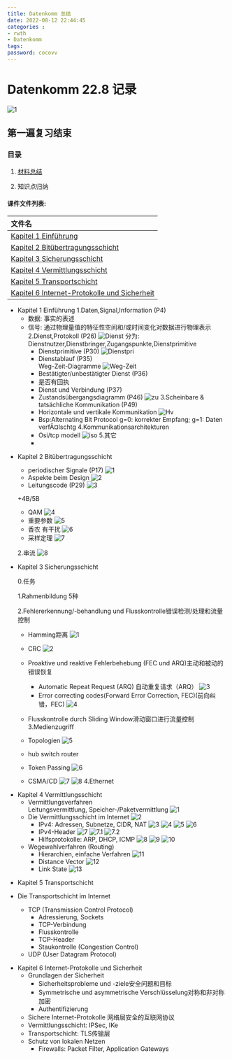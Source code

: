 ```yaml
---
title: Datenkomm 总结
date: 2022-08-12 22:44:45
categories : 
- rwth 
- Datenkomm
tags:
password: cocovv
---
```

# Datenkomm 22.8 记录
![1](https://github.com/qqxy8/tuchuang/blob/main/006DgsQsly1ftjxmwkbtyj30ub11unpd.jpg?raw=true )
## 第一遍复习结束
### 目录
 1. [材料总结](https://github.com/qqxy8/rwth)
  
 2. 知识点归纳

#### 课件文件列表:
| 文件名   |  
| :----    | 
|  [Kapitel 1 Einführung](#1)                          |
|  [Kapitel 2 Bitübertragungsschicht](#2)              |   
|  [Kapitel 3 Sicherungsschicht](#3)                   |   
|  [Kapitel 4 Vermittlungsschicht](#4)                 |   
|  [Kapitel 5 Transportschicht](#5)                    |   
|  [Kapitel 6 Internet-Protokolle und Sicherheit](#6)  |   

<p id= "1"></p>

- Kapitel 1 Einführung
  1.Daten,Signal,Information (P4)
    * 数据: 事实的表述  
    * 信号: 通过物理量值的特征性空间和/或时间变化对数据进行物理表示
  2.Dienst,Protokoll (P26)
    ![Dienst](./Datenkomm%E6%80%BB%E7%BB%93/k1/Dienst.PNG)
    分为: Dienstnutzer,Dienstbringer,Zugangspunkte,Dienstprimitive
      * Dienstprimitive (P30)
    ![Dienstpri](./Datenkomm%E6%80%BB%E7%BB%93/k1/Dienstpri.PNG)
      * Dienstablauf (P35)  
    Weg-Zeit-Diagramme
    ![Weg-Zeit](./Datenkomm%E6%80%BB%E7%BB%93/k1/Weg-Zeit.PNG)
      - Bestätigter/unbestätigter Dienst (P36)
      * 是否有回执
      - Dienst und Verbindung (P37)
      - Zustandsübergangsdiagramm (P46)
      ![zu](./Datenkomm%E6%80%BB%E7%BB%93/k1/Zustand.PNG)
  3.Scheinbare & tatsächliche Kommunikation (P49)
      - Horizontale und vertikale Kommunikation
    ![Hv](./Datenkomm%E6%80%BB%E7%BB%93/k1/Hv.PNG)
      - Bsp:Alternating Bit Protocol
    g=0: korrekter Empfang; g=1: Daten verfÃ¤lschtg
  4.Kommunikationsarchitekturen
      - Osi/tcp modell
    ![iso](./Datenkomm%E6%80%BB%E7%BB%93/k1/osi.PNG)
  5.其它
      -

  
  

<p id= "2"></p>

- Kapitel 2 Bitübertragungsschicht
   -  periodischer Signale (P17)
   ![1](./Datenkomm%E6%80%BB%E7%BB%93/k2/per.PNG)
   - Aspekte beim Design
    ![2](./Datenkomm%E6%80%BB%E7%BB%93/k2/Asp.PNG)
   - Leitungscode (P29)
    ![3](./Datenkomm%E6%80%BB%E7%BB%93/k2/code.PNG)

   +4B/5B
   - QAM
    ![4](./Datenkomm%E6%80%BB%E7%BB%93/k2/QAM.PNG)
   - 重要参数
    ![5](./Datenkomm%E6%80%BB%E7%BB%93/k2/par.PNG)
   - 香农 有干扰
    ![6](./Datenkomm%E6%80%BB%E7%BB%93/k2/xiangning.PNG)
   - 采样定理
    ![7](./Datenkomm%E6%80%BB%E7%BB%93/k2/caiyang.PNG)

  2.串流
  ![8](./Datenkomm%E6%80%BB%E7%BB%93/k2/chuan.PNG)



<p id= "3"></p>

- Kapitel 3 Sicherungsschicht


  0.任务

  1.Rahmenbildung 5种

  2.Fehlererkennung/-behandlung und Flusskontrolle错误检测/处理和流量控制
  - Hamming距离
    ![1](./Datenkomm%E6%80%BB%E7%BB%93/k3/Q-L-K.PNG)
  - CRC
    ![2](./Datenkomm%E6%80%BB%E7%BB%93/k3/crc.PNG)
  - Proaktive und reaktive Fehlerbehebung (FEC und ARQ)主动和被动的错误恢复
    - Automatic Repeat Request (ARQ) 自动重复请求（ARQ）
      ![3](./Datenkomm%E6%80%BB%E7%BB%93/k3/arq.PNG)
    - Error correcting codes(Forward Error Correction, FEC)(前向纠错，FEC)
      ![4](./Datenkomm%E6%80%BB%E7%BB%93/k3/fec.PNG)
  - Flusskontrolle durch Sliding Window滑动窗口进行流量控制
  3.Medienzugriff
  - Topologien
  ![5](./Datenkomm%E6%80%BB%E7%BB%93/k3/verbindung.PNG)
  - hub switch router

  - Token Passing
  ![6](./Datenkomm%E6%80%BB%E7%BB%93/k3/token.PNG)
  - CSMA/CD
  ![7](./Datenkomm%E6%80%BB%E7%BB%93/k3/csma1.PNG)
  ![8](./Datenkomm%E6%80%BB%E7%BB%93/k3/csma2.PNG)
  4.Ethernet


<p id= "4"></p>

- Kapitel 4 Vermittlungsschicht
  - Vermittlungsverfahren  
    Leitungsvermittlung, Speicher-/Paketvermittlung
    ![1](./Datenkomm%E6%80%BB%E7%BB%93/k4/vermittlung.PNG)
  - Die Vermittlungsschicht im Internet 
    ![2](./Datenkomm%E6%80%BB%E7%BB%93/k4/ipv4.PNG)
    - IPv4: Adressen, Subnetze, CIDR, NAT
  	  ![3](./Datenkomm%E6%80%BB%E7%BB%93/k4/adressklassen.PNG)
      ![4](./Datenkomm%E6%80%BB%E7%BB%93/k4/CIDR.PNG)
      ![5](./Datenkomm%E6%80%BB%E7%BB%93/k4/nat.PNG)
      ![6](./Datenkomm%E6%80%BB%E7%BB%93/k4/nat-bsp.PNG)
    - IPv4-Header
      ![7](./Datenkomm%E6%80%BB%E7%BB%93/k4/ip1.PNG)
      ![7.1](./Datenkomm%E6%80%BB%E7%BB%93/k4/ip2.PNG)
      ![7.2](./Datenkomm%E6%80%BB%E7%BB%93/k4/ip3.PNG)
    - Hilfsprotokolle: ARP, DHCP, ICMP
      ![8](./Datenkomm%E6%80%BB%E7%BB%93/k4/arp.PNG)
      ![9](./Datenkomm%E6%80%BB%E7%BB%93/k4/dhcp.PNG)
      ![10](./Datenkomm%E6%80%BB%E7%BB%93/k4/icmp.PNG)
  - Wegewahlverfahren (Routing)
    - Hierarchien, einfache Verfahren
      ![11]()
    - Distance Vector
      ![12]()
    - Link State
      ![13]()
<p id= "5"></p>

- Kapitel 5 Transportschicht

- Die Transportschicht im Internet
  - TCP (Transmission Control Protocol)
    - Adressierung, Sockets
    - TCP-Verbindung
    - Flusskontrolle
    - TCP-Header
    - Staukontrolle (Congestion Control)
  - UDP (User Datagram Protocol)
<p id= "6"></p>

- Kapitel 6 Internet-Protokolle und Sicherheit
  - Grundlagen der Sicherheit
    -	Sicherheitsprobleme und -ziele安全问题和目标
    -	Symmetrische und asymmetrische Verschlüsselung对称和非对称加密
    -	Authentifizierung
  -  Sichere Internet-Protokolle 网络层安全的互联网协议
    - Vermittlungsschicht: IPSec, IKe
    - Transportschicht: TLS传输层
  - Schutz von lokalen Netzen
    - Firewalls: Packet Filter, Application Gateways